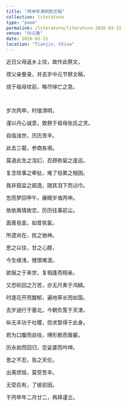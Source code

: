 ```yaml
---
title: "丙申年清明祭文稿"
collection: literature
type: "poem"
permalink: /literature/literature-2016-03-31
venue: "孙沁璇"
date: 2016-03-31
location: "Tianjin, China"
---
```


近日父母返乡上坟，故作此祭文，

烦父亲誊录，并去岁中元节祭文稿，

烧于祖母坟前，略尽悼亡之意。

<br>

岁次丙申，时值清明，

谨以丹心诚意，致祭于祖母张氏之灵。

自临浊世，历历苦辛。

此去三载，参商各垠。

莫道此生之泡幻，忍顾弥留之逡巡。

复念琐事之牵扯，难了俗累之相因。

我非鼓盆之超逸，随其泪下而沾巾。

忽而梦回甲午，展眼岁值丙申。

依依离情故恋，历历往事前尘。

面膏皂盒，如昔氛氤，

所遗尚在，抚之驰神。

思之以往，甘之心醇，

今生缘浅，憾恨难泯。

欲报之于来世，复相逢而相亲。

又恐轮回之万苦，亦无尺素于鸿鳞。

时逢花开而馥郁，遍地草长而如茵。

去岁遄行于塞北，今朝负笈于天津。

纵无丰功于社稷，但求暂得于此身。

若为口腹而自役，缚形骸而眉颦。

历永劫而回归，恋娑婆而吟呻。

思之不忍，告之天伦。

出离烦恼，莫受苦辛。

无受后有，了彼前因。

于丙申年二月廿二，再拜谨立。
